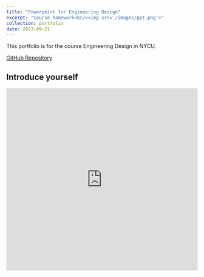 ```yaml
---
title: "Powerpoint for Engineering Design"
excerpt: "Course homework<br/><img src='/images/ppt.png'>"
collection: portfolio
date: 2023-09-21
---
```


This portfolio is for the course Engineering Design in NYCU.

[GitHub Repository](https://github.com/jacksonchen1998/2023-NYCU-Engineering-Design/)

## Introduce yourself

<iframe src="https://docs.google.com/presentation/d/e/2PACX-1vRLTHOMD5-bViUyux18Y81RHvgy0jekN1BwjvP6cUZfDco4RzvXI6Fn-YYBzkFJWA/embed?start=true&loop=true&delayms=10000" frameborder="0" width="100%" height="480" allowfullscreen="true" mozallowfullscreen="true" webkitallowfullscreen="true"></iframe>